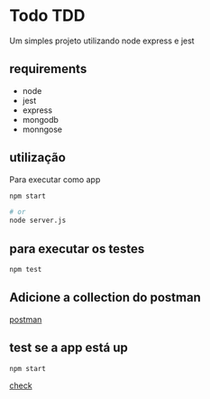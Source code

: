 # Todo TDD

Um simples projeto utilizando node express e jest

## requirements

* node
* jest
* express
* mongodb
* monngose

## utilização

Para executar como app

```bash
npm start

# or
node server.js
```

## para executar os testes

```bash
npm test
```

## Adicione a collection do postman

[postman](./postman-collection/TODO.postman_collection.json)

## test se a app está up

```bash
npm start
```

[check](http://localhost:8080)
